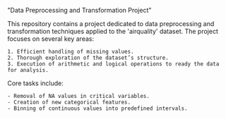 "Data Preprocessing and Transformation Project"

This repository contains a project dedicated to data preprocessing and transformation techniques 
applied to the 'airquality' dataset. The project focuses on several key areas:

    1. Efficient handling of missing values.
    2. Thorough exploration of the dataset’s structure.
    3. Execution of arithmetic and logical operations to ready the data for analysis.

Core tasks include:

    - Removal of NA values in critical variables.
    - Creation of new categorical features.
    - Binning of continuous values into predefined intervals.
